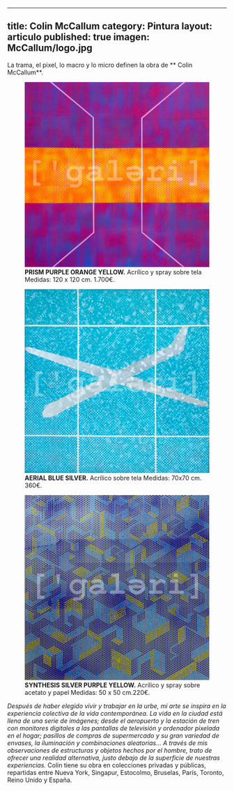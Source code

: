 ---
title: Colin McCallum
category: Pintura
layout: articulo
published: true
imagen: McCallum/logo.jpg
 ---
La trama, el pixel, lo macro y lo micro definen la obra de ** Colin McCallum**. 

<div class="figure-group">
<figure>
	<a href="/images/McCallum/P1040898.jpg"><img src="/images/McCallum/P1040898.jpg" alt="image"></a>
	<figcaption><b>PRISM PURPLE ORANGE YELLOW.</b>
Acrílico y spray sobre tela 
Medidas: 120 x 120 cm. 1.700€.</figcaption>
</figure>

<figure>
	<a href="/images/McCallum/S.jpg"><img src="/images/McCallum/S.jpg" alt="image"></a>
<figcaption><b>AERIAL BLUE SILVER.</b> 
Acrílico sobre tela 
Medidas: 70x70 cm. 360€.</figcaption>	
</figure>

<figure>
	<a href="/images/McCallum/P1050544.jpg"><img src="/images/McCallum/P1050544.jpg" alt="image"></a>
<figcaption><b>SYNTHESIS SILVER PURPLE YELLOW.</b> 
Acrílico y spray sobre acetato y papel 
Medidas: 50 x 50 cm.220€.</figcaption>
</figure>
</div>

_Después de haber elegido vivir y trabajar en la urbe, mi arte se inspira en la experiencia colectiva de la vida contemporánea. La vida en la ciudad está llena de una serie de imágenes; desde el aeropuerto y la estación de tren con monitores digitales a las pantallas de televisión y ordenador pixelada en el hogar; pasillos de compras de supermercado y su gran variedad de envases, la iluminación y combinaciones aleatorias…_
_A través de mis observaciones de estructuras y objetos hechos por el hombre, trato de ofrecer una realidad alternativa, justo debajo de la superficie de nuestras experiencias._
Colin tiene su obra en colecciones privadas y públicas, repartidas entre Nueva York, Singapur, Estocolmo, Bruselas, París, Toronto, Reino Unido y España.
